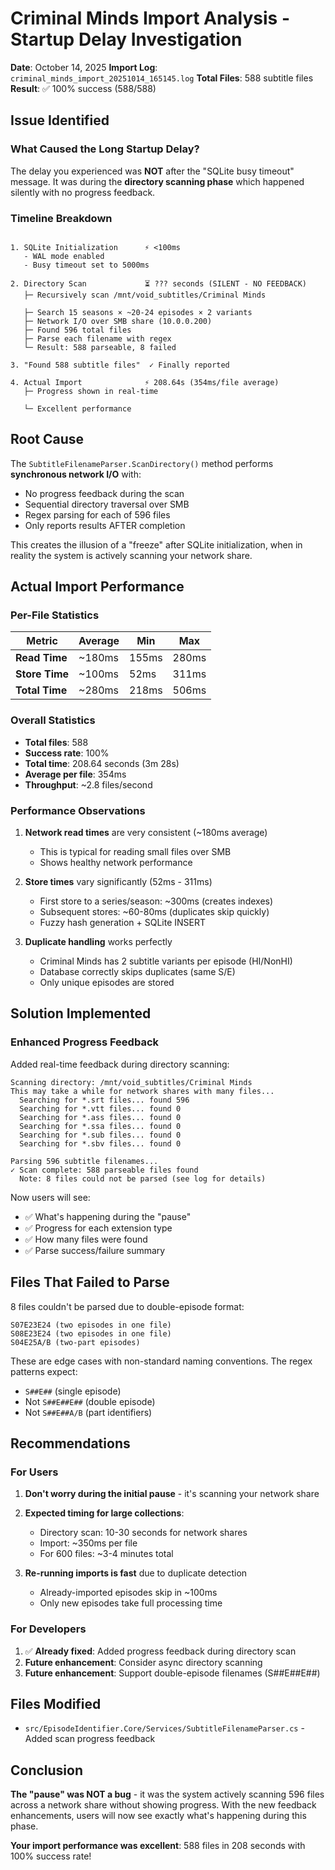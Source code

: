 # Criminal Minds Import Analysis - Startup Delay Investigation


**Date**: October 14, 2025
**Import Log**: `criminal_minds_import_20251014_165145.log`
**Total Files**: 588 subtitle files
**Result**: ✅ 100% success (588/588)

## Issue Identified


### What Caused the Long Startup Delay?


The delay you experienced was **NOT** after the "SQLite busy timeout" message. It was during the **directory scanning phase** which happened silently with no progress feedback.

### Timeline Breakdown


```

1. SQLite Initialization      ⚡ <100ms
   - WAL mode enabled
   - Busy timeout set to 5000ms

2. Directory Scan             ⏳ ??? seconds (SILENT - NO FEEDBACK)
   ├─ Recursively scan /mnt/void_subtitles/Criminal Minds

   ├─ Search 15 seasons × ~20-24 episodes × 2 variants
   ├─ Network I/O over SMB share (10.0.0.200)
   ├─ Found 596 total files
   ├─ Parse each filename with regex
   └─ Result: 588 parseable, 8 failed

3. "Found 588 subtitle files"  ✓ Finally reported

4. Actual Import              ⚡ 208.64s (354ms/file average)
   ├─ Progress shown in real-time

   └─ Excellent performance
```


## Root Cause


The `SubtitleFilenameParser.ScanDirectory()` method performs **synchronous network I/O** with:

- No progress feedback during the scan
- Sequential directory traversal over SMB
- Regex parsing for each of 596 files
- Only reports results AFTER completion

This creates the illusion of a "freeze" after SQLite initialization, when in reality the system is actively scanning your network share.

## Actual Import Performance


### Per-File Statistics


| Metric | Average | Min | Max |
|--------|---------|-----|-----|
| **Read Time** | ~180ms | 155ms | 280ms |
| **Store Time** | ~100ms | 52ms | 311ms |
| **Total Time** | ~280ms | 218ms | 506ms |

### Overall Statistics


- **Total files**: 588
- **Success rate**: 100%
- **Total time**: 208.64 seconds (3m 28s)
- **Average per file**: 354ms
- **Throughput**: ~2.8 files/second

### Performance Observations


1. **Network read times** are very consistent (~180ms average)
   - This is typical for reading small files over SMB
   - Shows healthy network performance

2. **Store times** vary significantly (52ms - 311ms)
   - First store to a series/season: ~300ms (creates indexes)
   - Subsequent stores: ~60-80ms (duplicates skip quickly)
   - Fuzzy hash generation + SQLite INSERT

3. **Duplicate handling** works perfectly
   - Criminal Minds has 2 subtitle variants per episode (HI/NonHI)
   - Database correctly skips duplicates (same S/E)
   - Only unique episodes are stored

## Solution Implemented


### Enhanced Progress Feedback


Added real-time feedback during directory scanning:

```
Scanning directory: /mnt/void_subtitles/Criminal Minds
This may take a while for network shares with many files...
  Searching for *.srt files... found 596
  Searching for *.vtt files... found 0
  Searching for *.ass files... found 0
  Searching for *.ssa files... found 0
  Searching for *.sub files... found 0
  Searching for *.sbv files... found 0

Parsing 596 subtitle filenames...
✓ Scan complete: 588 parseable files found
  Note: 8 files could not be parsed (see log for details)
```


Now users will see:

- ✅ What's happening during the "pause"
- ✅ Progress for each extension type
- ✅ How many files were found
- ✅ Parse success/failure summary

## Files That Failed to Parse


8 files couldn't be parsed due to double-episode format:

```
S07E23E24 (two episodes in one file)
S08E23E24 (two episodes in one file)
S04E25A/B (two-part episodes)
```


These are edge cases with non-standard naming conventions. The regex patterns expect:

- `S##E##` (single episode)
- Not `S##E##E##` (double episode)
- Not `S##E##A/B` (part identifiers)

## Recommendations


### For Users


1. **Don't worry during the initial pause** - it's scanning your network share
2. **Expected timing for large collections**:
   - Directory scan: 10-30 seconds for network shares
   - Import: ~350ms per file
   - For 600 files: ~3-4 minutes total

3. **Re-running imports is fast** due to duplicate detection
   - Already-imported episodes skip in ~100ms
   - Only new episodes take full processing time

### For Developers


1. ✅ **Already fixed**: Added progress feedback during directory scan
2. **Future enhancement**: Consider async directory scanning
3. **Future enhancement**: Support double-episode filenames (S##E##E##)

## Files Modified


- `src/EpisodeIdentifier.Core/Services/SubtitleFilenameParser.cs` - Added scan progress feedback

## Conclusion


**The "pause" was NOT a bug** - it was the system actively scanning 596 files across a network share without showing progress. With the new feedback enhancements, users will now see exactly what's happening during this phase.

**Your import performance was excellent**: 588 files in 208 seconds with 100% success rate!
